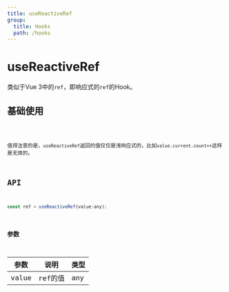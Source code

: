 ```yaml
---
title: useReactiveRef
group:
  title: Hooks
  path: /hooks
---
```


# useReactiveRef

类似于Vue 3中的`ref`，即响应式的`ref`的Hook。

## 基础使用

<code src="./demos/demo1.tsx"/>

值得注意的是，`useReactiveRef`返回的值仅仅是浅响应式的，比如`value.current.count++`这样是无效的。

## API

```javascript
const ref = useReactiveRef(value:any);
```

### 参数

| 参数  | 说明    | 类型 |
| ----- | ------- | ---- |
| value | ref的值 | any  |